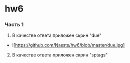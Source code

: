 # hw6
### Часть 1
1. В качестве ответа приложен скрин "due"
* ![https://github.com/Nassts/hw6/blob/master/due.jpg]
2. В качестве ответа приложен скрин "sptags"
